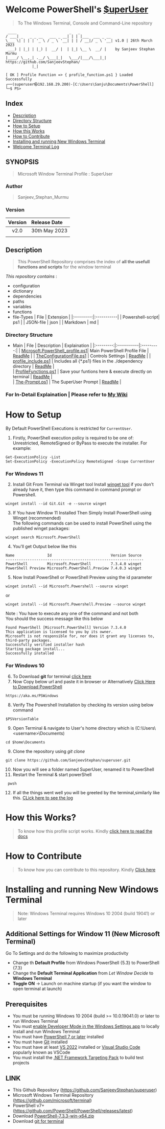 # Welcome PowerShell's [$uperUser](https://github.com/SanjeevStephan/superuser/blob/main/assets/log/welcome_log.txt)
> To The Windows Terminal, Console and Command-Line repository
```
 ____                        _   _
/ ___| _   _ _ __   ___ _ __| | | |___  ___ _ __
\___ \| | | | '_ \ / _ \ '__| | | / __|/ _ \ '__| v1.0 | 26th March 2023
 ___) | |_| | |_) |  __/ |  | |_| \__ \  __/ |    by Sanjeev Stephan Murmu
|____/ \__,_| .__/ \___|_|   \___/|___/\___|_|    https://github.com/SanjeevStephan/
            |_|

[ OK ] Profile Function => { profile_function.ps1 } Loaded Successfully
┌──(superuser㉿192.168.29.200)-[C:\Users\Sanju\Documents\PowerShell]
└─$ PS>                                 
```
## Index
* [Description](https://github.com/SanjeevStephan/superuser/blob/main/README.md#Description)
* [Directory Structure](https://github.com/SanjeevStephan/superuser/blob/main/README.md#Directory-Structure)
* [How to Setup](https://github.com/SanjeevStephan/superuser/blob/main/README.md#How-to-Setup)
* [How this Works](https://github.com/SanjeevStephan/superuser/blob/main/README.md#How-this-Works)
* [How to Contribute](https://github.com/SanjeevStephan/superuser/blob/main/README.md#How-to-Contribute)
* [Installing and running New Windows Terminal](https://github.com/SanjeevStephan/superuser/blob/main/README.md#Installing-and-running-New-Windows-Terminal)
* [Welcome Terminal Log](https://github.com/SanjeevStephan/superuser/blob/main/assets/log/welcome_log.txt)

## SYNOPSIS
> Microsoft Window Terminal Profile : SuperUser

### Author
> Sanjeev_Stephan_Murmu

### Version 
| Version | Release Date |
|:---------:|:-----------|
| v2.0 | 30th May 2023 |
|      |                 |

## Description
> This PowerShell Repository comprises the index of **all the usefull functions and scripts** for the window terminal

_This repository contains_ :
* configuration
* dictionary
* dependencies        
* paths
* variables
* functions
* file-Types
    | File | Extension |
    |:---------:|:-----------|
    | Powershell-script| ps1 |
    | JSON-file    |   json  |
    | Markdown     |    md   |

### Directory Structure
* Main 
    | File | Description | Explaination |
    |:---------:|:-----------|:---------:|
    | [Microsoft.PowerShell_profile.ps1](https://github.com/SanjeevStephan/superuser/blob/main/Microsoft.PowerShell_profile.ps1)| Main PowerShell Profile File | [ReadMe](https://github.com/SanjeevStephan/superuser/blob/main/mydocs/readme.md) | 
    | [TheConfigurationFile.ps1](https://github.com/SanjeevStephan/superuser/blob/main/TheConfigurationFile.ps1) | Controls Settings  | [ReadMe](https://github.com/SanjeevStephan/superuser/blob/main/mydocs/readme.md) | 
    | [profile_include.ps1](https://github.com/SanjeevStephan/superuser/blob/main/myautoscript/profile_include.ps1)  |  Includes all {*.ps1} files in the ./dependency directory  | [ReadMe](https://github.com/SanjeevStephan/superuser/blob/main/mydocs/readme.md) |                     
    | [ProfileFunctions.ps1](https://github.com/SanjeevStephan/superuser/blob/main/ProfileFunctions.ps1)  |  Save your funtions here & execute directly on terminal   | [ReadMe](https://github.com/SanjeevStephan/superuser/blob/main/mydocs/readme.md) |     
    | [The-Prompt.ps1](https://github.com/SanjeevStephan/superuser/blob/main/profileFunction/The-Prompt.ps1)  |  The SuperUser Prompt   | [ReadMe](https://github.com/SanjeevStephan/superuser/blob/main/mydocs/readme.md) | 

### For In-Detail Explaination | Please refer to [My Wiki ](https://github.com/SanjeevStephan/superuser/wiki)
# How to Setup
By Default PowerShell Executions is restricted for `CurrentUser`.
1. Firstly, PowerShell execution policy is required to be one of: Unrestricted, RemoteSigned or ByPass to execute the installer. For example:
```
Get-ExecutionPolicy -List
Set-ExecutionPolicy -ExecutionPolicy RemoteSigned -Scope CurrentUser
```
### For Windows 11 
2. Install Git From Terminal via Winget tool 
Install [winget tool](https://docs.microsoft.com/en-us/windows/package-manager/winget) if you don't already have it, then type this command in command prompt or Powershell.
```
winget install --id Git.Git -e --source winget
```
3. If You have Window 11 Installed Then Simply Install PowerShell using Winget (recommended) <br/>
The following commands can be used to install PowerShell using the published winget packages:
```
winget search Microsoft.PowerShell
```
4. You'll get Output below like this
```
Name               Id                           Version Source
---------------------------------------------------------------
PowerShell         Microsoft.PowerShell         7.3.4.0 winget
PowerShell Preview Microsoft.PowerShell.Preview 7.4.0.3 winget
```
5. Now Install PowerShell or PowerShell Preview using the id parameter
```
winget install --id Microsoft.Powershell --source winget
```
or 
```
winget install --id Microsoft.Powershell.Preview --source winget
```
Note : You have to execute any one of the command and not both <br/>
You should the success message like this below
```
Found PowerShell [Microsoft.PowerShell] Version 7.3.4.0
This application is licensed to you by its owner.
Microsoft is not responsible for, nor does it grant any licenses to, third-party packages.
Successfully verified installer hash
Starting package install...
Successfully installed
```
### For Windows 10 
6. To Download **git** for terminal [click here](https://git-scm.com/downloads)
7. Now Copy below url and paste it in browser or Alternatively [Click Here to Download PowerShell](https://learn.microsoft.com/en-us/powershell/scripting/install/installing-powershell-on-windows?view=powershell-7.3#msi)
```
https://aka.ms/PSWindows
```
8. Verify The Powershell Installation by checking its version using below command
```
$PSVersionTable
```
9. Open Terminal & navigate to User's home directory which is (C:\Users\\<username\>\Documents\)
```
cd $home\Documents
 ```
9. Clone the repository using *git clone*
 ```
 git clone https://github.com/SanjeevStephan/superuser.git
```
10. Now you will see a folder named SuperUser, renamed it to PowerShell
11. Restart the Terminal & start powerShell
```
 pwsh
```
12. If all the things went well you will be greeted by the terminal,similarly like this. [CLick here to see the log](https://github.com/SanjeevStephan/superuser/blob/main/assets/log/welcome_log.txt)

# How this Works?
> To know how this profile script works. Kindly [click here to read the docs](https://github.com/SanjeevStephan/superuser/blob/main/mydocs/readme.md)


# How to Contribute 
> To know how you can contribute to this repository. Kindly [Click here](https://github.com/SanjeevStephan/superuser/blob/main/CONTRIBUTING.md)

# Installing and running New Windows Terminal

> Note: Windows Terminal requires Windows 10 2004 (build 19041) or later

## Additional Settings for Window 11 (New Microsoft Terminal)
Go To Settings and do the following to maximize productivity
* Change th <b>Default Profile</b> from Windows PowerShell {5.3} to PowerShell {7.3}
* Change the <b>Default Terminal Application</b> from <i>Let Window Decide</i> to <b>Windows Terminal</b>
* <b>Toggle ON</b> -> Launch on machine startup (if you want the window to open terminal at launch) 

## Prerequisites
* You must be running Windows 10 2004 (build >= 10.0.19041.0) or later to run Windows Terminal
* You must [enable Developer Mode in the Windows Settings app](https://docs.microsoft.com/en-us/windows/uwp/get-started/enable-your-device-for-development) to locally install and run Windows Terminal 
* You must have [PowerShell 7 or later](https://github.com/PowerShell/PowerShell/releases/latest) installed
* You must have [Git](https://git-scm.com/downloads) installed
* You must have at least [VS 2022](https://visualstudio.microsoft.com/downloads/) installed or [Visual Studio Code](https://code.visualstudio.com/download) popularly known as VSCode
* You must install the [.NET Framework Targeting Pack](https://docs.microsoft.com/dotnet/framework/install/guide-for-developers#to-install-the-net-framework-developer-pack-or-targeting-pack) to build test projects
## LINK
* This Github Repository                  (https://github.com/SanjeevStephan/superuser)
* Microsoft Windows Terminal Repository (https://github.com/microsoft/terminal)
* PowerShell v7+                        (https://github.com/PowerShell/PowerShell/releases/latest)
* Download [PowerShell-7.3.3-win-x64.zip](https://github.com/PowerShell/PowerShell/releases/download/v7.3.3/PowerShell-7.3.3-win-x64.zip)
* Download [git for terminal](https://git-scm.com/downloads)
